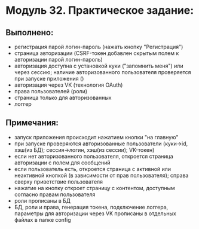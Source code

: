 # Модуль 32. Практическое задание:
## Выполнено:
- регистрация парой логин-пароль (нажать кнопку "Регистрация")
- страница авторизации (CSRF-токен добавлен скрытым полем к авторизации парой логин-пароль)
- авторизация доступна с установкой куки ("запомнить меня") или через сессию; наличие авторизованного пользователя проверяется при запуске приложения ()
- авторизация через VK (технология OAuth)
- права пользователей (роли)
- страница только для авторизованных
- логгер
## Примечания:
- запуск приложения происходит нажатием кнопки "на главную"
- при запуске проверяются авторизованные пользователи (куки->id, хэш(из БД); сессия->логин, хэш(из сессии); VK-токен)
- если нет авторизованного пользователя, откроется страница авторизации с полем для сообщений
- если пользователь есть, откроется страница с активной или неактивной кнопкой (в зависимости от прав пользователя); справа сверху приветствие пользователя
- нажатие на кнопку откроет страницу с контентом, доступным согласно правам пользователя
- роли прописаны в БД
- БД, роли и права, генерация токена, подключение логгера, параметры для авторизации через VK прописаны в отдельных файлах в папке config